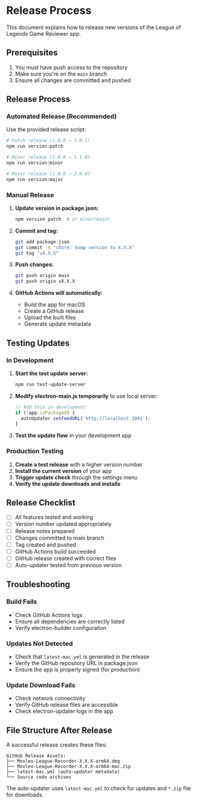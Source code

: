 # Release Process

This document explains how to release new versions of the League of Legends Game Reviewer app.

## Prerequisites

1. You must have push access to the repository
2. Make sure you're on the `main` branch
3. Ensure all changes are committed and pushed

## Release Process

### Automated Release (Recommended)

Use the provided release script:

```bash
# Patch release (1.0.0 → 1.0.1)
npm run version:patch

# Minor release (1.0.0 → 1.1.0) 
npm run version:minor

# Major release (1.0.0 → 2.0.0)
npm run version:major
```

### Manual Release

1. **Update version in package.json:**
   ```bash
   npm version patch  # or minor/major
   ```

2. **Commit and tag:**
   ```bash
   git add package.json
   git commit -m "chore: bump version to X.X.X"
   git tag "vX.X.X"
   ```

3. **Push changes:**
   ```bash
   git push origin main
   git push origin vX.X.X
   ```

4. **GitHub Actions will automatically:**
   - Build the app for macOS
   - Create a GitHub release
   - Upload the built files
   - Generate update metadata

## Testing Updates

### In Development

1. **Start the test update server:**
   ```bash
   npm run test-update-server
   ```

2. **Modify electron-main.js temporarily** to use local server:
   ```js
   // Add this in development
   if (!app.isPackaged) {
     autoUpdater.setFeedURL('http://localhost:3001');
   }
   ```

3. **Test the update flow** in your development app

### Production Testing

1. **Create a test release** with a higher version number
2. **Install the current version** of your app
3. **Trigger update check** through the settings menu
4. **Verify the update downloads and installs**

## Release Checklist

- [ ] All features tested and working
- [ ] Version number updated appropriately
- [ ] Release notes prepared
- [ ] Changes committed to main branch
- [ ] Tag created and pushed
- [ ] GitHub Actions build succeeded
- [ ] GitHub release created with correct files
- [ ] Auto-updater tested from previous version

## Troubleshooting

### Build Fails
- Check GitHub Actions logs
- Ensure all dependencies are correctly listed
- Verify electron-builder configuration

### Updates Not Detected
- Check that `latest-mac.yml` is generated in the release
- Verify the GitHub repository URL in package.json
- Ensure the app is properly signed (for production)

### Update Download Fails
- Check network connectivity
- Verify GitHub release files are accessible
- Check electron-updater logs in the app

## File Structure After Release

A successful release creates these files:
```
GitHub Release Assets:
├── Movlex-League-Recorder-X.X.X-arm64.dmg
├── Movlex-League-Recorder-X.X.X-arm64-mac.zip
├── latest-mac.yml (auto-updater metadata)
└── Source code archives
```

The auto-updater uses `latest-mac.yml` to check for updates and `*.zip` file for downloads.
